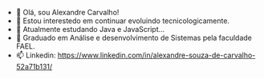- 👋 Olá, sou Alexandre Carvalho!
- 👀 Estou interestedo em continuar evoluindo tecnicologicamente.
- 🌱 Atualmente estudando Java e JavaScript...
- 💞️ Graduado em Análise e desenvolvimento de Sistemas pela faculdade FAEL.
- 📫 Linkedin: https://www.linkedin.com/in/alexandre-souza-de-carvalho-52a71b131/

<!---
AlexandreCarvalhorj/AlexandreCarvalhorj is a ✨ special ✨ repository because its `README.md` (this file) appears on your GitHub profile.
You can click the Preview link to take a look at your changes.
--->

